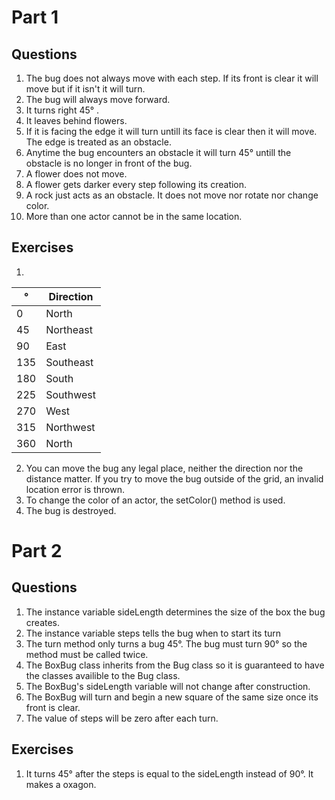 # Part 1

## Questions
1. The bug does not always move with each step. If its front is clear it will move but if it isn't it will turn.
2. The bug will always move forward.
3. It turns right 45° .
4. It leaves behind flowers.
5. If it is facing the edge it will turn untill its face is clear then it will move. The edge is treated as an obstacle.
6. Anytime the bug encounters an obstacle it will turn 45° untill the obstacle is no longer in front of the bug.
7. A flower does not move.
8. A flower gets darker every step following its creation.
9. A rock just acts as an obstacle. It does not move nor rotate nor change color.
10. More than one actor cannot be in the same location.

## Exercises
1.
| °   | Direction |
|-----|-----------|
| 0   | North     |
| 45  | Northeast |
| 90  | East      |
| 135 | Southeast |
| 180 | South     |
| 225 | Southwest |
| 270 | West      |
| 315 | Northwest |
| 360 | North     |
2. You can move the bug any legal place, neither the direction nor the distance matter. If you try to move the bug outside of the grid, an invalid location error is thrown.
3. To change the color of an actor, the setColor() method is used.
4. The bug is destroyed.

# Part 2


## Questions
1. The instance variable sideLength determines the size of the box the bug creates.
2. The instance variable steps tells the bug when to start its turn
3. The turn method only turns a bug 45°. The bug must turn 90° so the method must be called twice.
4. The BoxBug class inherits from the Bug class so it is guaranteed to have the classes availible to the Bug class.
5. The BoxBug's sideLength variable will not change after construction.
6. The BoxBug will turn and begin a new square of the same size once its front is clear.
7. The value of steps will be zero after each turn.

## Exercises
1. It turns 45° after the steps is equal to the sideLength instead of 90°. It makes a oxagon.